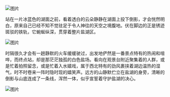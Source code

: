 

![图片](https://timgsa.baidu.com/timg?image&quality=80&size=b9999_10000&sec=1547786244860&di=2f8e612aeb8434efc174e82793eb43c4&imgtype=0&src=http%3A%2F%2Fimgsrc.baidu.com%2Fimgad%2Fpic%2Fitem%2F9358d109b3de9c82c5cf44b56781800a19d84365.jpg)

站在一片冰蓝色的湖面之前，看着透白的云朵静静在湖面上投下倒影，才会恍然明白，原来自己已经不知不觉驻足于令人神往的天空之境腹地。伏在脚边的正是锈迹斑驳的铁轨，它蜿蜒纵深，贯穿着整片盐湖区。

![图片](https://ss2.baidu.com/6ONYsjip0QIZ8tyhnq/it/u=273230204,3143291674&fm=173&app=25&f=JPEG?w=639&h=397&s=993A5E94081AEACE0AA7085D0300C0AA)

时隔很久才会有一趟静默的火车缓缓驶过，出发地俨然是一番景点特有的热闹和喧哗，而终点站，却是那茫茫独孤的白色盐场。看向在观景台附近聚集着的人群，或是忙着拍照留念，或是忙着入水嬉戏，属于西北特有的劲风裹挟着湖边温热的湿气，时不时卷来一阵时隐时现的嬉笑声。远方的山静默伫立在盐湖的身旁，清晰的倒影与山底连成了一条线，浑然一体，似乎宣誓着守护盐湖的决心。

![图片](https://timgsa.baidu.com/timg?image&quality=80&size=b10000_10000&sec=1547776473&di=829a8124e26a758bfbe103db27be290b&src=http://img.mp.itc.cn/upload/20170620/6843606b54b84052bb55d856aecdd9ae_th.jpg)

